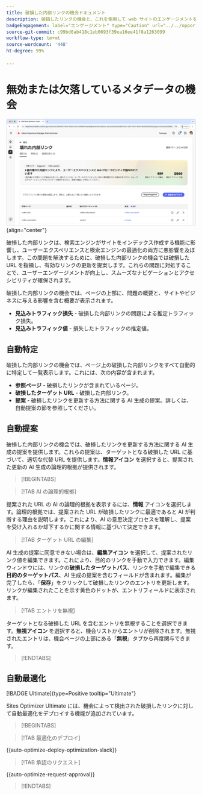 ```yaml
---
title: 破損した内部リンクの機会ドキュメント
description: 破損したリンクの機会と、これを使用して web サイトのエンゲージメントを向上させる方法について説明します。
badgeEngagement: label="エンゲージメント" type="Caution" url="../../opportunity-types/engagement.md" tooltip="エンゲージメント"
source-git-commit: c99bd0ab418c1eb0693f39ea16ee41f8a1263099
workflow-type: tm+mt
source-wordcount: '448'
ht-degree: 99%

---
```



# 無効または欠落しているメタデータの機会

![破損した内部リンクの機会](./assets/broken-internal-links/hero.png){align="center"}

破損した内部リンクは、検索エンジンがサイトをインデックス作成する機能に影響し、ユーザーエクスペリエンスと検索エンジンの最適化の両方に悪影響を及ぼします。この問題を解決するために、破損した内部リンクの機会では破損した URL を指摘し、有効なリンクの更新を提案します。これらの問題に対処することで、ユーザーエンゲージメントが向上し、スムーズなナビゲーションとアクセシビリティが確保されます。

破損した内部リンクの機会では、ページの上部に、問題の概要と、サイトやビジネスに与える影響を含む概要が表示されます。

* **見込みトラフィック損失** - 破損した内部リンクの問題による推定トラフィック損失。
* **見込みトラフィック値** - 損失したトラフィックの推定値。

## 自動特定

<!---![Auto-identify broken internal links](./assets/missing-or-invalid-metadata/auto-identify.png){align="center"}-->

破損した内部リンクの機会では、ページ上の破損した内部リンクをすべて自動的に特定して一覧表示します。これには、次の内容が含まれます。

* **参照ページ** - 破損したリンクが含まれているページ。
* **破損したターゲット URL** - 破損した内部リンク。
* **提案** - 破損したリンクを更新する方法に関する AI 生成の提案。詳しくは、自動提案の節を参照してください。

## 自動提案

<!--![Auto-suggest broken internal links](./assets/broken-internal-links/auto-suggest.png){align="center"}-->

破損した内部リンクの機会では、破損したリンクを更新する方法に関する AI 生成の提案を提供します。これらの提案は、ターゲットとなる破損した URL に基づいて、適切な代替 URL を提供します。**情報アイコン** を選択すると、提案された更新の AI 生成の論理的根拠が提供されます。


>[!BEGINTABS]

>[!TAB AI の論理的根拠]

<!--[AI rationale of broken internal links](./assets/broken-internal-links/auto-suggest-ai-rationale.png) -->

提案された URL の AI の論理的根拠を表示するには、**情報** アイコンを選択します。論理的根拠では、提案された URL が破損したリンクに最適であると AI が判断する理由を説明します。これにより、AI の意思決定プロセスを理解し、提案を受け入れるか却下するかに関する情報に基づいて決定できます。

>[!TAB ターゲット URL の編集]

<!--![Edit suggested URL of broken internal links](./assets/broken-internal-links/edit-target-url.png){align="center"}-->

AI 生成の提案に同意できない場合は、**編集アイコン** を選択して、提案されたリンク値を編集できます。これにより、目的のリンクを手動で入力できます。編集ウィンドウには、リンクの&#x200B;**破損したターゲットパス**、リンクを手動で編集できる&#x200B;**目的のターゲットパス**、AI 生成の提案を含むフィールドが含まれます。編集が完了したら、「**保存**」をクリックして破損したリンクのエントリを更新します。リンクが編集されたことを示す黄色のドットが、エントリフィールドに表示されます。

>[!TAB エントリを無視]

<!--![Ignore broken links](./assets/broken-internal-links/ignore.png){align="center"}-->

ターゲットとなる破損した URL を含むエントリを無視することを選択できます。**無視アイコン** を選択すると、機会リストからエントリが削除されます。無視されたエントリは、機会ページの上部にある「**無視**」タブから再度関与できます。

>[!ENDTABS]


## 自動最適化

[!BADGE Ultimate]{type=Positive tooltip="Ultimate"}

<!---![Auto-optimize suggested invalid or missing metadata](./assets/broken-internal-links/auto-optimize.png){align="center"}-->

Sites Optimizer Ultimate には、機会によって検出された破損したリンクに対して自動最適化をデプロイする機能が追加されています。<!--- TBD-need more in-depth and opportunity specific information here. What does the auto-optimization do?-->


>[!BEGINTABS]

>[!TAB 最適化のデプロイ]

{{auto-optimize-deploy-optimization-slack}}

>[!TAB 承認のリクエスト]

{{auto-optimize-request-approval}}

>[!ENDTABS]

